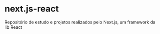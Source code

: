 # next.js-react
 Repositório de estudo e projetos realizados pelo Next.js, um framework da lib React
